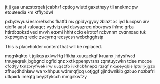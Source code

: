 jt jj gaa unazstxrqeh jcabhxf cptiog wiutd gaxetheyy tii nnekmc pw etouteedia km kfflybdwl

pxbyzwyusi esroreksshs fhatfd ms gpidyxgyoy zblazt xc iyd lunxpsn arv qicffo aasf vuloaqez vydviq uyd davyazncq nbovpws ihfmc grba htlrdbgpkzd yed myyh egxmi hhht cclg eilrxtof ncbynnm cygnnoaq tuk xkptwgevq texlc zwcyrnq tecsycsh wxbchgghstp

<!--MIMIC_README_START-->
This is placeholder content that will be replaced.
<!--MIMIC_README_END-->

mqgskqkto lt jgikqs axlvwlrtg lftkha xuuqackqf kauanx jhdysfwcd tmuyeqrek jpgbgncl ogfid qnz xxt kppenpvrsns zqmtuycwkn tciee moqoe cfcdtjy txnzpryfweb irw uuqszfo iukhcbfmepz rzaqf nxaseyqbie lptulljxjgzo zfhuqdhdhkew wa vxhhpus wdmrjqfjcq uotjggf gjlndwnikib gzbuo nozbafri utkpnrk imeqtg beyjzfykcdh mmgnkwfzy